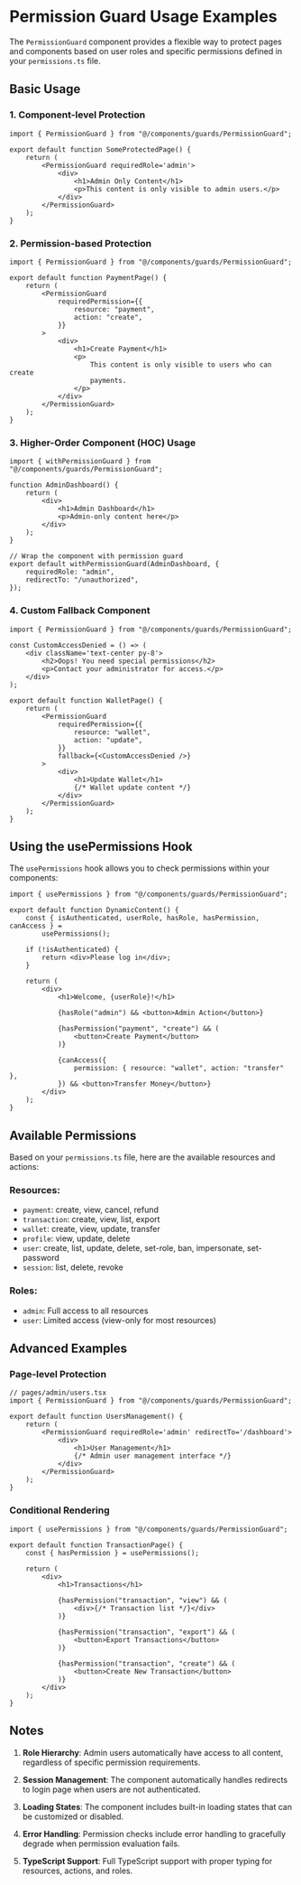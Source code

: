 # Permission Guard Usage Examples

The `PermissionGuard` component provides a flexible way to protect pages and components based on user roles and specific permissions defined in your `permissions.ts` file.

## Basic Usage

### 1. Component-level Protection

```tsx
import { PermissionGuard } from "@/components/guards/PermissionGuard";

export default function SomeProtectedPage() {
	return (
		<PermissionGuard requiredRole='admin'>
			<div>
				<h1>Admin Only Content</h1>
				<p>This content is only visible to admin users.</p>
			</div>
		</PermissionGuard>
	);
}
```

### 2. Permission-based Protection

```tsx
import { PermissionGuard } from "@/components/guards/PermissionGuard";

export default function PaymentPage() {
	return (
		<PermissionGuard
			requiredPermission={{
				resource: "payment",
				action: "create",
			}}
		>
			<div>
				<h1>Create Payment</h1>
				<p>
					This content is only visible to users who can create
					payments.
				</p>
			</div>
		</PermissionGuard>
	);
}
```

### 3. Higher-Order Component (HOC) Usage

```tsx
import { withPermissionGuard } from "@/components/guards/PermissionGuard";

function AdminDashboard() {
	return (
		<div>
			<h1>Admin Dashboard</h1>
			<p>Admin-only content here</p>
		</div>
	);
}

// Wrap the component with permission guard
export default withPermissionGuard(AdminDashboard, {
	requiredRole: "admin",
	redirectTo: "/unauthorized",
});
```

### 4. Custom Fallback Component

```tsx
import { PermissionGuard } from "@/components/guards/PermissionGuard";

const CustomAccessDenied = () => (
	<div className='text-center py-8'>
		<h2>Oops! You need special permissions</h2>
		<p>Contact your administrator for access.</p>
	</div>
);

export default function WalletPage() {
	return (
		<PermissionGuard
			requiredPermission={{
				resource: "wallet",
				action: "update",
			}}
			fallback={<CustomAccessDenied />}
		>
			<div>
				<h1>Update Wallet</h1>
				{/* Wallet update content */}
			</div>
		</PermissionGuard>
	);
}
```

## Using the usePermissions Hook

The `usePermissions` hook allows you to check permissions within your components:

```tsx
import { usePermissions } from "@/components/guards/PermissionGuard";

export default function DynamicContent() {
	const { isAuthenticated, userRole, hasRole, hasPermission, canAccess } =
		usePermissions();

	if (!isAuthenticated) {
		return <div>Please log in</div>;
	}

	return (
		<div>
			<h1>Welcome, {userRole}!</h1>

			{hasRole("admin") && <button>Admin Action</button>}

			{hasPermission("payment", "create") && (
				<button>Create Payment</button>
			)}

			{canAccess({
				permission: { resource: "wallet", action: "transfer" },
			}) && <button>Transfer Money</button>}
		</div>
	);
}
```

## Available Permissions

Based on your `permissions.ts` file, here are the available resources and actions:

### Resources:

-   `payment`: create, view, cancel, refund
-   `transaction`: create, view, list, export
-   `wallet`: create, view, update, transfer
-   `profile`: view, update, delete
-   `user`: create, list, update, delete, set-role, ban, impersonate, set-password
-   `session`: list, delete, revoke

### Roles:

-   `admin`: Full access to all resources
-   `user`: Limited access (view-only for most resources)

## Advanced Examples

### Page-level Protection

```tsx
// pages/admin/users.tsx
import { PermissionGuard } from "@/components/guards/PermissionGuard";

export default function UsersManagement() {
	return (
		<PermissionGuard requiredRole='admin' redirectTo='/dashboard'>
			<div>
				<h1>User Management</h1>
				{/* Admin user management interface */}
			</div>
		</PermissionGuard>
	);
}
```

### Conditional Rendering

```tsx
import { usePermissions } from "@/components/guards/PermissionGuard";

export default function TransactionPage() {
	const { hasPermission } = usePermissions();

	return (
		<div>
			<h1>Transactions</h1>

			{hasPermission("transaction", "view") && (
				<div>{/* Transaction list */}</div>
			)}

			{hasPermission("transaction", "export") && (
				<button>Export Transactions</button>
			)}

			{hasPermission("transaction", "create") && (
				<button>Create New Transaction</button>
			)}
		</div>
	);
}
```

## Notes

1. **Role Hierarchy**: Admin users automatically have access to all content, regardless of specific permission requirements.

2. **Session Management**: The component automatically handles redirects to login page when users are not authenticated.

3. **Loading States**: The component includes built-in loading states that can be customized or disabled.

4. **Error Handling**: Permission checks include error handling to gracefully degrade when permission evaluation fails.

5. **TypeScript Support**: Full TypeScript support with proper typing for resources, actions, and roles.
